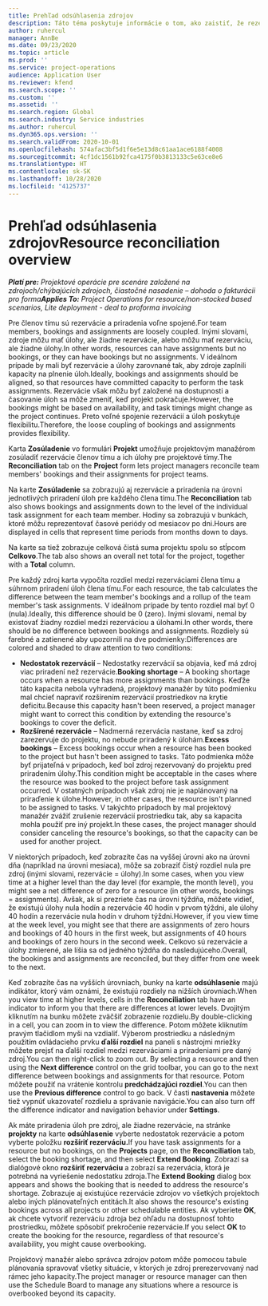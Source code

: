 ```yaml
---
title: Prehľad odsúhlasenia zdrojov
description: Táto téma poskytuje informácie o tom, ako zaistiť, že rezervácie zdrojov a priradenia k projektom sú v súlade.
author: ruhercul
manager: AnnBe
ms.date: 09/23/2020
ms.topic: article
ms.prod: ''
ms.service: project-operations
audience: Application User
ms.reviewer: kfend
ms.search.scope: ''
ms.custom: ''
ms.assetid: ''
ms.search.region: Global
ms.search.industry: Service industries
ms.author: ruhercul
ms.dyn365.ops.version: ''
ms.search.validFrom: 2020-10-01
ms.openlocfilehash: 574afac3bf5d1f6e5e13d8c61aa1ace6188f4008
ms.sourcegitcommit: 4cf1dc1561b92fca4175f0b3813133c5e63ce8e6
ms.translationtype: HT
ms.contentlocale: sk-SK
ms.lasthandoff: 10/28/2020
ms.locfileid: "4125737"
---
```

# <a name="resource-reconciliation-overview"></a><span data-ttu-id="83f22-103">Prehľad odsúhlasenia zdrojov</span><span class="sxs-lookup"><span data-stu-id="83f22-103">Resource reconciliation overview</span></span>

<span data-ttu-id="83f22-104">_**Platí pre:** Projektové operácie pre scenáre založené na zdrojoch/chýbajúcich zdrojoch, čiastočné nasadenie – dohoda o fakturácii pro forma_</span><span class="sxs-lookup"><span data-stu-id="83f22-104">_**Applies To:** Project Operations for resource/non-stocked based scenarios, Lite deployment - deal to proforma invoicing_</span></span>

<span data-ttu-id="83f22-105">Pre členov tímu sú rezervácie a priradenia voľne spojené.</span><span class="sxs-lookup"><span data-stu-id="83f22-105">For team members, bookings and assignments are loosely coupled.</span></span> <span data-ttu-id="83f22-106">Inými slovami, zdroje môžu mať úlohy, ale žiadne rezervácie, alebo môžu mať rezerváciu, ale žiadne úlohy.</span><span class="sxs-lookup"><span data-stu-id="83f22-106">In other words, resources can have assignments but no bookings, or they can have bookings but no assignments.</span></span> <span data-ttu-id="83f22-107">V ideálnom prípade by mali byť rezervácie a úlohy zarovnané tak, aby zdroje zaplnili kapacity na plnenie úloh.</span><span class="sxs-lookup"><span data-stu-id="83f22-107">Ideally, bookings and assignments should be aligned, so that resources have committed capacity to perform the task assignments.</span></span> <span data-ttu-id="83f22-108">Rezervácie však môžu byť založené na dostupnosti a časovanie úloh sa môže zmeniť, keď projekt pokračuje.</span><span class="sxs-lookup"><span data-stu-id="83f22-108">However, the bookings might be based on availability, and task timings might change as the project continues.</span></span> <span data-ttu-id="83f22-109">Preto voľné spojenie rezervácií a úloh poskytuje flexibilitu.</span><span class="sxs-lookup"><span data-stu-id="83f22-109">Therefore, the loose coupling of bookings and assignments provides flexibility.</span></span>

<span data-ttu-id="83f22-110">Karta **Zosúladenie** vo formulári **Projekt** umožňuje projektovým manažérom zosúladiť rezervácie členov tímu a ich úlohy pre projektové tímy.</span><span class="sxs-lookup"><span data-stu-id="83f22-110">The **Reconciliation** tab on the **Project** form lets project managers reconcile team members' bookings and their assignments for project teams.</span></span>

<span data-ttu-id="83f22-111">Na karte **Zosúladenie** sa zobrazujú aj rezervácie a priradenia na úrovni jednotlivých priradení úloh pre každého člena tímu.</span><span class="sxs-lookup"><span data-stu-id="83f22-111">The **Reconciliation** tab also shows bookings and assignments down to the level of the individual task assignment for each team member.</span></span> <span data-ttu-id="83f22-112">Hodiny sa zobrazujú v bunkách, ktoré môžu reprezentovať časové periódy od mesiacov po dni.</span><span class="sxs-lookup"><span data-stu-id="83f22-112">Hours are displayed in cells that represent time periods from months down to days.</span></span>

<span data-ttu-id="83f22-113">Na karte sa tiež zobrazuje celková čistá suma projektu spolu so stĺpcom **Celkovo**.</span><span class="sxs-lookup"><span data-stu-id="83f22-113">The tab also shows an overall net total for the project, together with a **Total** column.</span></span>

<span data-ttu-id="83f22-114">Pre každý zdroj karta vypočíta rozdiel medzi rezerváciami člena tímu a súhrnom priradení úloh člena tímu.</span><span class="sxs-lookup"><span data-stu-id="83f22-114">For each resource, the tab calculates the difference between the team member's bookings and a rollup of the team member's task assignments.</span></span> <span data-ttu-id="83f22-115">V ideálnom prípade by tento rozdiel mal byť 0 (nula).</span><span class="sxs-lookup"><span data-stu-id="83f22-115">Ideally, this difference should be 0 (zero).</span></span> <span data-ttu-id="83f22-116">Inými slovami, nemal by existovať žiadny rozdiel medzi rezerváciou a úlohami.</span><span class="sxs-lookup"><span data-stu-id="83f22-116">In other words, there should be no difference between bookings and assignments.</span></span> <span data-ttu-id="83f22-117">Rozdiely sú farebné a zatienené aby upozornili na dve podmienky:</span><span class="sxs-lookup"><span data-stu-id="83f22-117">Differences are colored and shaded to draw attention to two conditions:</span></span>

- <span data-ttu-id="83f22-118">**Nedostatok rezervácií** – Nedostatky rezervácií sa objavia, keď má zdroj viac priradení než rezervácie.</span><span class="sxs-lookup"><span data-stu-id="83f22-118">**Booking shortage** – A booking shortage occurs when a resource has more assignments than bookings.</span></span> <span data-ttu-id="83f22-119">Keďže táto kapacita nebola vyhradená, projektový manažér by túto podmienku mal chcieť napraviť rozšírením rezervácií prostriedkov na krytie deficitu.</span><span class="sxs-lookup"><span data-stu-id="83f22-119">Because this capacity hasn't been reserved, a project manager might want to correct this condition by extending the resource's bookings to cover the deficit.</span></span>
- <span data-ttu-id="83f22-120">**Rozšírené rezervácie** – Nadmerná rezervácia nastane, keď sa zdroj zarezervuje do projektu, no nebude priradený k úlohám.</span><span class="sxs-lookup"><span data-stu-id="83f22-120">**Excess bookings** – Excess bookings occur when a resource has been booked to the project but hasn't been assigned to tasks.</span></span> <span data-ttu-id="83f22-121">Táto podmienka môže byť prijateľná v prípadoch, keď bol zdroj rezervovaný do projektu pred priradením úlohy.</span><span class="sxs-lookup"><span data-stu-id="83f22-121">This condition might be acceptable in the cases where the resource was booked to the project before task assignment occurred.</span></span> <span data-ttu-id="83f22-122">V ostatných prípadoch však zdroj nie je naplánovaný na priraďenie k úlohe.</span><span class="sxs-lookup"><span data-stu-id="83f22-122">However, in other cases, the resource isn't planned to be assigned to tasks.</span></span> <span data-ttu-id="83f22-123">V takýchto prípadoch by mal projektový manažér zvážiť zrušenie rezervácií prostriedku tak, aby sa kapacita mohla použiť pre iný projekt.</span><span class="sxs-lookup"><span data-stu-id="83f22-123">In these cases, the project manager should consider canceling the resource's bookings, so that the capacity can be used for another project.</span></span>

<span data-ttu-id="83f22-124">V niektorých prípadoch, keď zobrazíte čas na vyššej úrovni ako na úrovni dňa (napríklad na úrovni mesiaca), môže sa zobraziť čistý rozdiel nula pre zdroj (inými slovami, rezervácie = úlohy).</span><span class="sxs-lookup"><span data-stu-id="83f22-124">In some cases, when you view time at a higher level than the day level (for example, the month level), you might see a net difference of zero for a resource (in other words, bookings = assignments).</span></span> <span data-ttu-id="83f22-125">Avšak, ak si prezriete čas na úrovni týždňa, môžete vidieť, že existujú úlohy nula hodín a rezervácie 40 hodín v prvom týždni, ale úlohy 40 hodín a rezervácie nula hodín v druhom týždni.</span><span class="sxs-lookup"><span data-stu-id="83f22-125">However, if you view time at the week level, you might see that there are assignments of zero hours and bookings of 40 hours in the first week, but assignments of 40 hours and bookings of zero hours in the second week.</span></span> <span data-ttu-id="83f22-126">Celkovo sú rezervácie a úlohy zmierené, ale líšia sa od jedného týždňa do nasledujúceho.</span><span class="sxs-lookup"><span data-stu-id="83f22-126">Overall, the bookings and assignments are reconciled, but they differ from one week to the next.</span></span>

<span data-ttu-id="83f22-127">Keď zobrazíte čas na vyšších úrovniach, bunky na karte **odsúhlasenie** majú indikátor, ktorý vám oznámi, že existujú rozdiely na nižších úrovniach.</span><span class="sxs-lookup"><span data-stu-id="83f22-127">When you view time at higher levels, cells in the **Reconciliation** tab have an indicator to inform you that there are differences at lower levels.</span></span> <span data-ttu-id="83f22-128">Dvojitým kliknutím na bunku môžete zväčšiť zobrazenie rozdielu.</span><span class="sxs-lookup"><span data-stu-id="83f22-128">By double-clicking in a cell, you can zoom in to view the difference.</span></span> <span data-ttu-id="83f22-129">Potom môžete kliknutím pravým tlačidlom myši na vzdialiť. Výberom prostriedku a následným použitím ovládacieho prvku **ďalší rozdiel** na paneli s nástrojmi mriežky môžete prejsť na ďalší rozdiel medzi rezerváciami a priradeniami pre daný zdroj.</span><span class="sxs-lookup"><span data-stu-id="83f22-129">You can then right-click to zoom out. By selecting a resource and then using the **Next difference** control on the grid toolbar, you can go to the next difference between bookings and assignments for that resource.</span></span> <span data-ttu-id="83f22-130">Potom môžete použiť na vrátenie kontrolu **predchádzajúci rozdiel**.</span><span class="sxs-lookup"><span data-stu-id="83f22-130">You can then use the **Previous difference** control to go back.</span></span> <span data-ttu-id="83f22-131">V časti **nastavenia** môžete tiež vypnúť ukazovateľ rozdielu a správanie navigácie.</span><span class="sxs-lookup"><span data-stu-id="83f22-131">You can also turn off the difference indicator and navigation behavior under **Settings**.</span></span>


<span data-ttu-id="83f22-132">Ak máte priradenia úloh pre zdroj, ale žiadne rezervácie, na stránke **projekty** na karte **odsúhlasenie** vyberte nedostatok rezervácie a potom vyberte položku **rozšíriť rezerváciu.**</span><span class="sxs-lookup"><span data-stu-id="83f22-132">If you have task assignments for a resource but no bookings, on the **Projects** page, on the **Reconciliation** tab, select the booking shortage, and then select **Extend Booking**.</span></span> <span data-ttu-id="83f22-133">Zobrazí sa dialógové okno **rozšíriť rezerváciu** a zobrazí sa rezervácia, ktorá je potrebná na vyriešenie nedostatku zdroja.</span><span class="sxs-lookup"><span data-stu-id="83f22-133">The **Extend Booking** dialog box appears and shows the booking that is needed to address the resource's shortage.</span></span> <span data-ttu-id="83f22-134">Zobrazuje aj existujúce rezervácie zdrojov vo všetkých projektoch alebo iných plánovateľných entitách.</span><span class="sxs-lookup"><span data-stu-id="83f22-134">It also shows the resource's existing bookings across all projects or other schedulable entities.</span></span> <span data-ttu-id="83f22-135">Ak vyberiete **OK**, ak chcete vytvoriť rezerváciu zdroja bez ohľadu na dostupnosť tohto prostriedku, môžete spôsobiť prekročenie rezervácie.</span><span class="sxs-lookup"><span data-stu-id="83f22-135">If you select **OK** to create the booking for the resource, regardless of that resource's availability, you might cause overbooking.</span></span>

<span data-ttu-id="83f22-136">Projektový manažér alebo správca zdrojov potom môže pomocou tabule plánovania spravovať všetky situácie, v ktorých je zdroj prerezervovaný nad rámec jeho kapacity.</span><span class="sxs-lookup"><span data-stu-id="83f22-136">The project manager or resource manager can then use the Schedule Board to manage any situations where a resource is overbooked beyond its capacity.</span></span>

